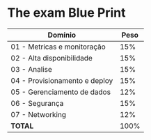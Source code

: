 # The exam Blue Print

|   Domínio                         |   Peso   |
|   -----------------------------   |   ----   |
|   01 - Metricas e monitoração     |   15%    |
|   02 - Alta disponibilidade       |   15%    |
|   03 - Analise                    |   15%    |
|   04 - Provisionamento e deploy   |   15%    |
|   05 - Gerenciamento de dados     |   12%    |
|   06 - Segurança                  |   15%    |
|   07 - Networking                 |   12%    |
|   **TOTAL**                       |   100%   |
